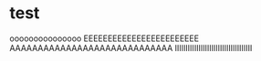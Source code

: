 # test

ooooooooooooooo
EEEEEEEEEEEEEEEEEEEEEEEE
AAAAAAAAAAAAAAAAAAAAAAAAAAAAA
IIIIIIIIIIIIIIIIIIIIIIIIIIIIIIIIIIII